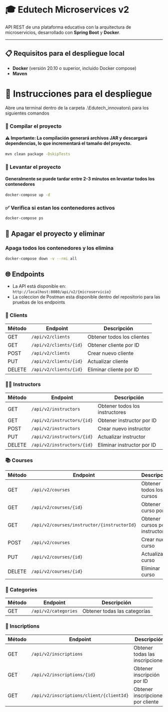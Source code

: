 # 🎓 Edutech Microservices v2

API REST de una plataforma educativa con la arquitectura de microservicios, desarrollado con **Spring Boot** y **Docker**.

---

## 📋 Requisitos para el despliegue local

- **Docker** (versión 20.10 o superior, incluido Docker compose)
- **Maven**


# 🚀 Instrucciones para el despliegue
Abre una terminal dentro de la carpeta .\Edutech_innovators\ para los siguientes comandos

### 🔧 Compilar el proyecto
#### ⚠️ Importante: La compilación generará archivos JAR y descargará dependencias, lo que incrementará el tamaño del proyecto.

```bash
mvn clean package -DskipTests
```

### 🔼 Levantar el proyecto
#### Generalmente se puede tardar entre 2-3 minutos en levantar todos los contenedores

```bash
docker-compose up -d
```
### ✅ Verifica si estan los contenedores activos
```bash
docker-compose ps
```
## 🔻 Apagar el proyecto y eliminar

### Apaga todos los contenedores y los elimina
```bash
docker-compose down -v --rmi all
```
## 🌐 Endpoints
- La API está disponible en: `http://localhost:8080/api/v2/{microservicio}`
- La coleccion de Postman esta disponible dentro del repositorio para las pruebas de los endpoints

### 👤 Clients

| Método | Endpoint | Descripción |
|--------|----------|-------------|
| GET | `/api/v2/clients` | Obtener todos los clientes |
| GET | `/api/v2/clients/{id}` | Obtener cliente por ID |
| POST | `/api/v2/clients` | Crear nuevo cliente |
| PUT | `/api/v2/clients/{id}` | Actualizar cliente |
| DELETE | `/api/v2/clients/{id}` | Eliminar cliente por ID |

### 👨‍🏫 Instructors

| Método | Endpoint | Descripción |
|--------|----------|-------------|
| GET | `/api/v2/instructors` | Obtener todos los instructores |
| GET | `/api/v2/instructors/{id}` | Obtener instructor por ID |
| POST | `/api/v2/instructors` | Crear nuevo instructor |
| PUT | `/api/v2/instructors/{id}` | Actualizar instructor |
| DELETE | `/api/v2/instructors/{id}` | Eliminar instructor por ID |

### 📚 Courses

| Método | Endpoint | Descripción |
|--------|----------|-------------|
| GET | `/api/v2/courses` | Obtener todos los cursos |
| GET | `/api/v2/courses/{id}` | Obtener curso por ID |
| GET | `/api/v2/courses/instructor/{instructorId}` | Obtener cursos por instructor |
| POST | `/api/v2/courses` | Crear nuevo curso |
| PUT | `/api/v2/courses/{id}` | Actualizar curso |
| DELETE | `/api/v2/courses/{id}` | Eliminar curso |

### 📂 Categories

| Método | Endpoint | Descripción |
|--------|----------|-------------|
| GET | `/api/v2/categories` | Obtener todas las categorías |

### 📝 Inscriptions

| Método | Endpoint | Descripción |
|--------|----------|-------------|
| GET | `/api/v2/inscriptions` | Obtener todas las inscripciones |
| GET | `/api/v2/inscriptions/{id}` | Obtener inscripción por ID |
| GET | `/api/v2/inscriptions/client/{clientId}` | Obtener inscripciones por cliente |
